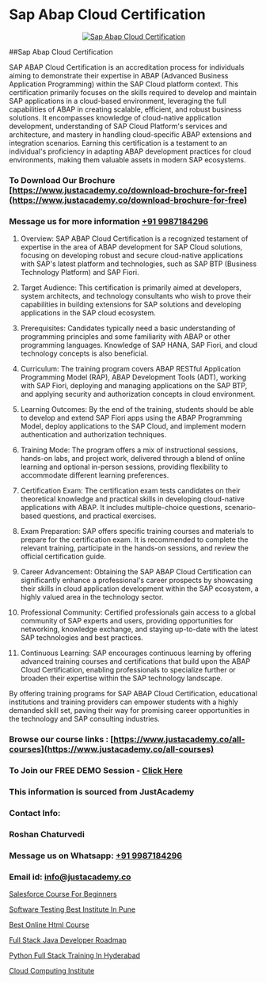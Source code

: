 # Sap Abap Cloud Certification

<p align="center">
  <a href="https://justacademy.co/course-detail/sap-abap-training">
    <img src="https://justacademy.co/storage2/course_image/1707212883_course_image.webp" alt="Sap Abap Cloud Certification">
  </a>
</p>
##Sap Abap Cloud Certification

SAP ABAP Cloud Certification is an accreditation process for individuals aiming to demonstrate their expertise in ABAP (Advanced Business Application Programming) within the SAP Cloud platform context. This certification primarily focuses on the skills required to develop and maintain SAP applications in a cloud-based environment, leveraging the full capabilities of ABAP in creating scalable, efficient, and robust business solutions. It encompasses knowledge of cloud-native application development, understanding of SAP Cloud Platform's services and architecture, and mastery in handling cloud-specific ABAP extensions and integration scenarios. Earning this certification is a testament to an individual's proficiency in adapting ABAP development practices for cloud environments, making them valuable assets in modern SAP ecosystems.
### To Download Our Brochure [https://www.justacademy.co/download-brochure-for-free](https://www.justacademy.co/download-brochure-for-free)
### Message us for more information [+91 9987184296](https://api.whatsapp.com/send?phone=919987184296)
1) Overview: SAP ABAP Cloud Certification is a recognized testament of expertise in the area of ABAP development for SAP Cloud solutions, focusing on developing robust and secure cloud-native applications with SAP's latest platform and technologies, such as SAP BTP (Business Technology Platform) and SAP Fiori.

2) Target Audience: This certification is primarily aimed at developers, system architects, and technology consultants who wish to prove their capabilities in building extensions for SAP solutions and developing applications in the SAP cloud ecosystem.

3) Prerequisites: Candidates typically need a basic understanding of programming principles and some familiarity with ABAP or other programming languages. Knowledge of SAP HANA, SAP Fiori, and cloud technology concepts is also beneficial.

4) Curriculum: The training program covers ABAP RESTful Application Programming Model (RAP), ABAP Development Tools (ADT), working with SAP Fiori, deploying and managing applications on the SAP BTP, and applying security and authorization concepts in cloud environment.

5) Learning Outcomes: By the end of the training, students should be able to develop and extend SAP Fiori apps using the ABAP Programming Model, deploy applications to the SAP Cloud, and implement modern authentication and authorization techniques.

6) Training Mode: The program offers a mix of instructional sessions, hands-on labs, and project work, delivered through a blend of online learning and optional in-person sessions, providing flexibility to accommodate different learning preferences.

7) Certification Exam: The certification exam tests candidates on their theoretical knowledge and practical skills in developing cloud-native applications with ABAP. It includes multiple-choice questions, scenario-based questions, and practical exercises.

8) Exam Preparation: SAP offers specific training courses and materials to prepare for the certification exam. It is recommended to complete the relevant training, participate in the hands-on sessions, and review the official certification guide.

9) Career Advancement: Obtaining the SAP ABAP Cloud Certification can significantly enhance a professional's career prospects by showcasing their skills in cloud application development within the SAP ecosystem, a highly valued area in the technology sector.

10) Professional Community: Certified professionals gain access to a global community of SAP experts and users, providing opportunities for networking, knowledge exchange, and staying up-to-date with the latest SAP technologies and best practices.

11) Continuous Learning: SAP encourages continuous learning by offering advanced training courses and certifications that build upon the ABAP Cloud Certification, enabling professionals to specialize further or broaden their expertise within the SAP technology landscape.

By offering training programs for SAP ABAP Cloud Certification, educational institutions and training providers can empower students with a highly demanded skill set, paving their way for promising career opportunities in the technology and SAP consulting industries.

### Browse our course links : [https://www.justacademy.co/all-courses](https://www.justacademy.co/all-courses) 
### To Join our FREE DEMO Session - [Click Here](https://www.justacademy.co/register-for-course-demo)


### This information is sourced from JustAcademy
### Contact Info:
### Roshan Chaturvedi
### Message us on Whatsapp: [+91 9987184296](https://api.whatsapp.com/send?phone=919987184296)
### Email id: [info@justacademy.co](mailto:info@justacademy.co)
                
[Salesforce Course For Beginners](https://www.linkedin.com/pulse/salesforce-course-beginners-justacademy-delhi-ksocc?trackingId=rlAyK%2F6RLKPWH9J1k%2FYmAQ%3D%3D&lipi=urn%3Ali%3Apage%3Ad_flagship3_company_admin%3BhdjIu54YRU6uEj%2BNOpsrpA%3D%3D)

[Software Testing Best Institute In Pune](https://www.linkedin.com/pulse/software-testing-best-institute-pune-software-training-sunnyvale-rhcvc?trackingId=IJBi9Hp4beO2ZgIBIDHQ0Q%3D%3D&lipi=urn%3Ali%3Apage%3Ad_flagship3_company_admin%3BPMbi7PJsSrOfOFf5jCv3gg%3D%3D)

[Best Online Html Course](https://medium.com/@akanshapatil/best-online-html-course-6a848d4bbe60)

[Full Stack Java Developer Roadmap](https://medium.com/@abhidnya.1068/full-stack-java-developer-roadmap-430316a79e54)

[Python Full Stack Training In Hyderabad](https://justacademyin.github.io/justacademy/python-full-stack-training-in-hyderabad)

[Cloud Computing Institute](https://justacademyin.github.io/justacademy/cloud-computing-institute)

